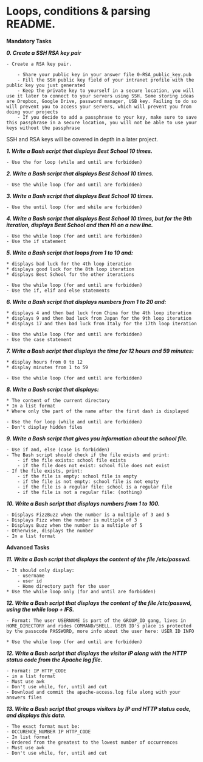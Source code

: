 # Loops, conditions & parsing README.

**Mandatory Tasks**

***0. Create a SSH RSA key pair***

	- Create a RSA key pair.

		- Share your public key in your answer file 0-RSA_public_key.pub
		- Fill the SSH public key field of your intranet profile with the public key you just generated
		- Keep the private key to yourself in a secure location, you will use it later to connect to your servers using SSH. Some storing ideas are Dropbox, Google Drive, password manager, USB key. Failing to do so will prevent you to access your servers, which will prevent you from doing your projects
		- If you decide to add a passphrase to your key, make sure to save this passphrase in a secure location, you will not be able to use your keys without the passphrase
SSH and RSA keys will be covered in depth in a later project.


***1. Write a Bash script that displays Best School 10 times.***

	- Use the for loop (while and until are forbidden)

***2. Write a Bash script that displays Best School 10 times.***

	- Use the while loop (for and until are forbidden)

***3. Write a Bash script that displays Best School 10 times.***

	- Use the until loop (for and while are forbidden)

***4. Write a Bash script that displays Best School 10 times, but for the 9th iteration, displays Best School and then Hi on a new line.***

	- Use the while loop (for and until are forbidden)
	- Use the if statement

***5. Write a Bash script that loops from 1 to 10 and:***

	* displays bad luck for the 4th loop iteration
	* displays good luck for the 8th loop iteration
	* displays Best School for the other iterations

	- Use the while loop (for and until are forbidden)
	- Use the if, elif and else statements

***6. Write a Bash script that displays numbers from 1 to 20 and:***

	* displays 4 and then bad luck from China for the 4th loop iteration
	* displays 9 and then bad luck from Japan for the 9th loop iteration
	* displays 17 and then bad luck from Italy for the 17th loop iteration

	- Use the while loop (for and until are forbidden)
	- Use the case statement

***7. Write a Bash script that displays the time for 12 hours and 59 minutes:***

	* display hours from 0 to 12
	* display minutes from 1 to 59

	- Use the while loop (for and until are forbidden)

***8. Write a Bash script that displays:***

	* The content of the current directory
	* In a list format
	* Where only the part of the name after the first dash is displayed

	- Use the for loop (while and until are forbidden)
	- Don't display hidden files

***9. Write a Bash script that gives you information about the school file.***

	- Use if and, else (case is forbidden)
	- The Bash script should check if the file exists and print:
		- if the file exists: school file exists
		- if the file does not exist: school file does not exist
	- If the file exists, print:
		- if the file is empty: school file is empty
		- if the file is not empty: school file is not empty
		- if the file is a regular file: school is a regular file
		- if the file is not a regular file: (nothing)

***10. Write a Bash script that displays numbers from 1 to 100.***

	- Displays FizzBuzz when the number is a multiple of 3 and 5
	- Displays Fizz when the number is multiple of 3
	- Displays Buzz when the number is a multiple of 5
	- Otherwise, displays the number
	- In a list format

**Advanced Tasks**

***11. Write a Bash script that displays the content of the file /etc/passwd.***

	- It should only display:
		- username
		- user id
		- Home directory path for the user
	* Use the while loop only (for and until are forbidden)

***12. Write a Bash script that displays the content of the file /etc/passwd, using the while loop + IFS.***

	- Format: The user USERNAME is part of the GROUP_ID gang, lives in HOME_DIRECTORY and rides COMMAND/SHELL. USER ID's place is protected by the passcode PASSWORD, more info about the user here: USER ID INFO

	* Use the while loop (for and until are forbidden)

***12. Write a Bash script that displays the visitor IP along with the HTTP status code from the Apache log file.***

	- Format: IP HTTP_CODE
	- in a list format
	- Must use awk
	- Don't use while, for, until and cut
	- Download and commit the apache-access.log file along with your answers files

***13. Write a Bash script that groups visitors by IP and HTTP status code, and displays this data.***

	- The exact format must be:
	- OCCURENCE_NUMBER IP HTTP_CODE
	- In list format
	- Ordered from the greatest to the lowest number of occurrences
	- Must use awk
	- Don't use while, for, until and cut
